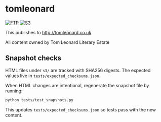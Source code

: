 # tomleonard

[![FTP](https://github.com/leonarduk/tomleonard/actions/workflows/ftp.yml/badge.svg)](https://github.com/leonarduk/tomleonard/actions/workflows/ftp.yml)
[![S3](https://github.com/leonarduk/tomleonard/actions/workflows/s3.yml/badge.svg)](https://github.com/leonarduk/tomleonard/actions/workflows/s3.yml)

This publishes to 
http://tomleonard.co.uk

All content owned by Tom Leonard Literary Estate

## Snapshot checks

HTML files under `s3/` are tracked with SHA256 digests. The expected values live in `tests/expected_checksums.json`.

When HTML changes are intentional, regenerate the snapshot file by running:

```bash
python tests/test_snapshots.py
```

This updates `tests/expected_checksums.json` so tests pass with the new content.
